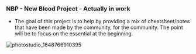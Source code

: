 ### NBP - New Blood Project - Actually in work

- The goal of this project is to help by providing a mix of cheatsheet/notes that have been made by the community, for the community. The point will be to focus on the essential at the beginning.

![photostudio_1648766910395](https://user-images.githubusercontent.com/64184513/171076956-59c3a8c4-1b4e-4972-ae4f-4129ca0180e7.png)
